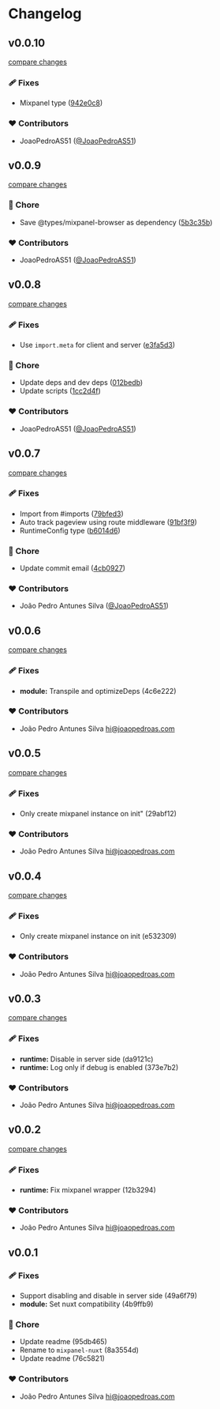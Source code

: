# Changelog


## v0.0.10

[compare changes](https://github.com/JoaoPedroAS51/nuxt-mixpanel/compare/v0.0.9...v0.0.10)

### 🩹 Fixes

- Mixpanel type ([942e0c8](https://github.com/JoaoPedroAS51/nuxt-mixpanel/commit/942e0c8))

### ❤️ Contributors

- JoaoPedroAS51 ([@JoaoPedroAS51](http://github.com/JoaoPedroAS51))

## v0.0.9

[compare changes](https://github.com/JoaoPedroAS51/nuxt-mixpanel/compare/v0.0.8...v0.0.9)

### 🏡 Chore

- Save @types/mixpanel-browser as dependency ([5b3c35b](https://github.com/JoaoPedroAS51/nuxt-mixpanel/commit/5b3c35b))

### ❤️ Contributors

- JoaoPedroAS51 ([@JoaoPedroAS51](http://github.com/JoaoPedroAS51))

## v0.0.8

[compare changes](https://github.com/JoaoPedroAS51/nuxt-mixpanel/compare/v0.0.7...v0.0.8)

### 🩹 Fixes

- Use `import.meta` for client and server ([e3fa5d3](https://github.com/JoaoPedroAS51/nuxt-mixpanel/commit/e3fa5d3))

### 🏡 Chore

- Update deps and dev deps ([012bedb](https://github.com/JoaoPedroAS51/nuxt-mixpanel/commit/012bedb))
- Update scripts ([1cc2d4f](https://github.com/JoaoPedroAS51/nuxt-mixpanel/commit/1cc2d4f))

### ❤️ Contributors

- JoaoPedroAS51 ([@JoaoPedroAS51](http://github.com/JoaoPedroAS51))

## v0.0.7

[compare changes](https://github.com/JoaoPedroAS51/nuxt-mixpanel/compare/v0.0.6...v0.0.7)

### 🩹 Fixes

- Import from #imports ([79bfed3](https://github.com/JoaoPedroAS51/nuxt-mixpanel/commit/79bfed3))
- Auto track pageview using route middleware ([91bf3f9](https://github.com/JoaoPedroAS51/nuxt-mixpanel/commit/91bf3f9))
- RuntimeConfig type ([b6014d6](https://github.com/JoaoPedroAS51/nuxt-mixpanel/commit/b6014d6))

### 🏡 Chore

- Update commit email ([4cb0927](https://github.com/JoaoPedroAS51/nuxt-mixpanel/commit/4cb0927))

### ❤️ Contributors

- João Pedro Antunes Silva ([@JoaoPedroAS51](http://github.com/JoaoPedroAS51))

## v0.0.6

[compare changes](https://undefined/undefined/compare/v0.0.5...v0.0.6)

### 🩹 Fixes

- **module:** Transpile and optimizeDeps (4c6e222)

### ❤️  Contributors

- João Pedro Antunes Silva <hi@joaopedroas.com>

## v0.0.5

[compare changes](https://undefined/undefined/compare/v0.0.4...v0.0.5)

### 🩹 Fixes

- Only create mixpanel instance on init" (29abf12)

### ❤️  Contributors

- João Pedro Antunes Silva <hi@joaopedroas.com>

## v0.0.4

[compare changes](https://undefined/undefined/compare/v0.0.3...v0.0.4)

### 🩹 Fixes

- Only create mixpanel instance on init (e532309)

### ❤️  Contributors

- João Pedro Antunes Silva <hi@joaopedroas.com>

## v0.0.3

[compare changes](https://undefined/undefined/compare/v0.0.2...v0.0.3)

### 🩹 Fixes

- **runtime:** Disable in server side (da9121c)
- **runtime:** Log only if debug is enabled (373e7b2)

### ❤️  Contributors

- João Pedro Antunes Silva <hi@joaopedroas.com>

## v0.0.2

[compare changes](https://undefined/undefined/compare/v0.0.1...v0.0.2)


### 🩹 Fixes

  - **runtime:** Fix mixpanel wrapper (12b3294)

### ❤️  Contributors

- João Pedro Antunes Silva <hi@joaopedroas.com>

## v0.0.1


### 🩹 Fixes

  - Support disabling and disable in server side (49a6f79)
  - **module:** Set nuxt compatibility (4b9ffb9)

### 🏡 Chore

  - Update readme (95db465)
  - Rename to `mixpanel-nuxt` (8a3554d)
  - Update readme (76c5821)

### ❤️  Contributors

- João Pedro Antunes Silva <hi@joaopedroas.com>

